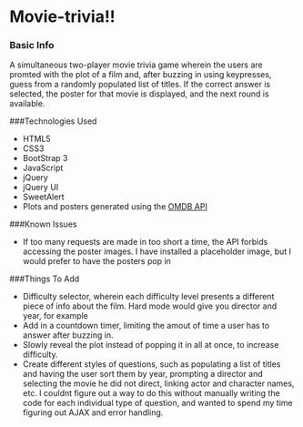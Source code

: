 # Movie-trivia!!
### Basic Info
A simultaneous two-player movie trivia game wherein the users are promted with the plot of a film and, after buzzing in using keypresses, guess from a randomly populated list of titles.  If the correct answer is selected, the poster for that movie is displayed, and the next round is available.  

###Technologies Used
* HTML5
* CSS3
* BootStrap 3
* JavaScript
* jQuery
* jQuery UI
* SweetAlert
* Plots and posters generated using the [OMDB API](http://www.omdbapi.com/)

###Known Issues
* If too many requests are made in too short a time, the API forbids accessing the poster images.  I have installed a placeholder image, but I would prefer to have the posters pop in

###Things To Add
* Difficulty selector, wherein each difficulty level presents a different piece of info about the film. Hard mode would give you director and year, for example
* Add in a countdown timer, limiting the amout of time a user has to answer after buzzing in.  
* Slowly reveal the plot instead of popping it in all at once, to increase difficulty.
* Create different styles of questions, such as populating a list of titles and having the user sort them by year, prompting a director and selecting the movie he did not direct, linking actor and character names, etc.  I couldnt figure out a way to do this without manually writing the code for each individual type of question, and wanted to spend my time figuring out AJAX and error handling.  

